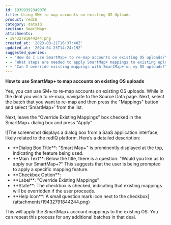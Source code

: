 ```yaml
---
id: 19399392349076
title: Using SM+ to map accounts on existing OS Uploads
product: redIQ
category: dataIQ
section: SmartMap+
attachments:
- 19432791844244.png
created_at: '2023-09-21T16:37:40Z'
updated_at: '2024-04-23T14:24:19Z'
suggested_queries:
- - "How do I use SmartMap+ to re-map accounts on existing OS uploads?"
- - "What steps are needed to apply SmartMap+ mappings to existing uploads in rediq?"
- - "Can I override existing mappings with SmartMap+ on my OS uploads?"
---
```

**How to use SmartMap+ to map accounts on existing OS uploads**

Yes, you can use SM+ to re-map accounts on existing OS uploads. While in the deal you wish to re-map, navigate to the Source Data page. Next, select the batch that you want to re-map and then press the "Mappings" button and select ‘SmartMap+’ from the list.

Next, leave the “Override Existing Mappings” box checked in the SmartMap+ dialog box and press "Apply"

![The screenshot displays a dialog box from a SaaS application interface, likely related to the redIQ platform. Here’s a detailed description:
- \*\*Dialog Box Title\*\*: "Smart Map+" is prominently displayed at the top, indicating the feature being used.
- \*\*Main Text\*\*: Below the title, there is a question: "Would you like us to apply our SmartMap+?" This suggests that the user is being prompted to apply a specific mapping feature.
- \*\*Checkbox Option\*\*:
- \*\*Label\*\*: "Override Existing Mappings"
- \*\*State\*\*: The checkbox is checked, indicating that existing mappings will be overridden if the user proceeds.
- \*\*Help Icon\*\*: A small question mark icon next to the checkbox](attachments/19432791844244.png)

This will apply the SmartMap+ account mappings to the existing OS. You can repeat this process for any additional batches in that deal.